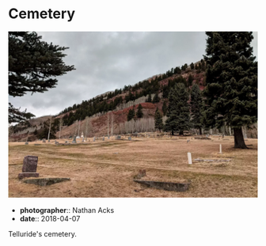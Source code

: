 # Cemetery

![A mountain cemetery](assets/2018-04-07-cemetery.webp)

* **photographer**:: Nathan Acks
* **date**:: 2018-04-07

Telluride's cemetery.
